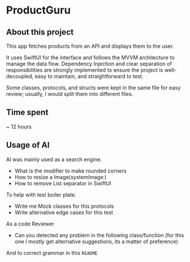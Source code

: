 #  ProductGuru

## About this project
This app fetches products from an API and displays them to the user.

It uses SwiftUI for the interface and follows the MVVM architecture to manage the data flow.
Dependency Injection and clear separation of responsibilities are strongly implemented to 
ensure the project is well-decoupled, easy to maintain, and straightforward to test.

Some classes, protocols, and structs were kept in the same file for easy review; usually, I would split them into different files.

## Time spent

~ 12 hours

## Usage of AI

AI was mainly used as a search engine.
- What is the modifier to make rounded corners
- How to resize a Image(systemImage:)
- How to remove List separator in SwiftUI

To help with test boiler plate.
- Write me Mock classes for this protocols
- Write alternative edge cases for this test 

As a code Reviewer
- Can you detected any problem in the following class/function (for this one I mostly get alternative suggestions, its a matter of preference)

And to correct grammar in this `README`
